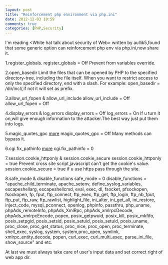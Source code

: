 ```yaml
---
layout: post
title: "Reinforcement php environment via php.ini"
date: 2012-12-03 10:59
comments: true
categories: [PHP,Security]
---
```

I'm reading \<White hat talk about security of Web\> written by aullik5,found that some generic option can reinforcement php env via php.ini,now share it.

1.register_globals.
    register_globals = Off
    Prevent from variables override.

2.open_basedir
    Limit the files that can be opened by PHP to the specified directory-tree, including the file itself.
    When you want to restrict access to only the specified directory, end with a slash. For example: open_basedir = /dir/incl/,if not it will set as prefix.

3.allow_url_fopen & allow_url_include 
    allow_url_include = Off
    allow_url_fopen = Off

4.display_errors & log_errors
    display_errors = Off
    log_errors = On
    If u turn it on,will give enough information to the attacker.The best way just put them into logs.

<!--more-->
5.magic_quotes_gpc [more](http://stackoverflow.com/questions/2610524/why-turning-magic-quotes-gpc-on-in-php-is-considered-a-bad-practice)
    magic_quotes_gpc = Off
    Many methods can bypass it.

6.cgi.fix_pathinfo [more](https://nealpoole.com/blog/2011/04/setting-up-php-fastcgi-and-nginx-dont-trust-the-tutorials-check-your-configuration/)
    cgi.fix_pathinfo = 0 

7.session.cookie_httponly & session.cookie_secure
    session.cookie_httponly = true
    Prevent cross site script,javascript can't get the cookie's value.
    session.cookie_secure = true
    if u use https pass through the site.

8.safe_mode & disable_functions
    safe_mode = 0
    disable_functions = "apache_child_terminate, apache_setenv, define_syslog_variables, escapeshellarg, escapeshellcmd, eval, exec, dl, fsocket, pfsockopen, fsockopen, fp, fput, ftp_connect, ftp_exec, ftp_get, ftp_login, ftp_nb_fput, ftp_put, ftp_raw, ftp_rawlist, highlight_file, ini_alter, ini_get_all, ini_restore, inject_code, mysql_pconnect, openlog, phpinfo, passthru, php_uname, phpAds_remoteInfo, phpAds_XmlRpc, phpAds_xmlrpcDecode, phpAds_xmlrpcEncode, popen, posix_getpwuid, posix_kill, posix_mkfifo, posix_setpgid, posix_setsid, posix_setuid, posix_setuid, posix_uname, proc_close, proc_get_status, proc_nice, proc_open, proc_terminate, shell_exec, syslog, system, system,proc_open, symlink, xmlrpc_entity_decode, popen, curl_exec, curl_multi_exec, parse_ini_file, show_source" and etc.

At last we must always take care of user's input data and set correct right of web app dir.

